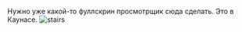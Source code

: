 ---
---
Нужно уже какой-то фуллскрин просмотрщик сюда сделать. Это в Каунасе.
![stairs]({{site.url}}/assets/images/stairs.jpg)